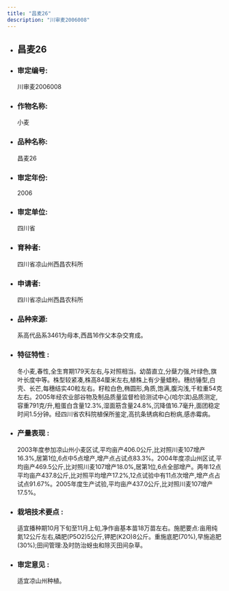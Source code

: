 ```yaml
---
title: "昌麦26"
description: "川审麦2006008"
---
```

* ## 昌麦26
* ###  审定编号:  
   川审麦2006008

*  ### 作物名称:  
   小麦

*   ###  品种名称: 
    昌麦26

*   ### 审定年份: 
    2006

*   ### 审定单位:  
    四川省

*   ### 育种者:  
    四川省凉山州西昌农科所

*   ### 申请者:  
    四川省凉山州西昌农科所

*   ### 品种来源:  
    系高代品系3461为母本,西昌16作父本杂交育成。

*   ### 特征特性 : 
    冬小麦,春性,全生育期179天左右,与对照相当。幼苗直立,分蘖力强,叶绿色,旗叶长度中等。株型较紧凑,株高84厘米左右,植株上有少量蜡粉。穗纺锤型,白壳、长芒,每穗结实40粒左右。籽粒白色,椭圆形,角质,饱满,腹沟浅,千粒重54克左右。2005年经农业部谷物及制品质量监督检验测试中心(哈尔滨)品质测定,容重791克/升,粗蛋白含量12.3%,湿面筋含量24.8%,沉降值16.7毫升,面团稳定时间1.5分钟。经四川省农科院植保所鉴定,高抗条锈病和白粉病,感赤霉病。

*   ### 产量表现 : 
    2003年度参加凉山州小麦区试,平均亩产406.0公斤,比对照川麦107增产16.3%,居第1位,6点中5点增产,增产点占试点83.3%。2004年度凉山州区试,平均亩产469.5公斤,比对照川麦107增产18.0%,居第1位,6点全部增产。两年12点平均亩产437.8公斤,比对照平均增产17.2%,12点试验中有11点次增产,增产点占试点91.67%。2005年度生产试验,平均亩产437.0公斤,比对照川麦107增产17.5%。

*   ### 栽培技术要点 : 
    适宜播种期10月下旬至11月上旬,净作亩基本苗18万苗左右。施肥要点:亩用纯氮12公斤左右,磷肥(P5O2)5公斤,钾肥(K2O)8公斤。重施底肥(70%),早施追肥(30%);田间管理:及时防治蚜虫和除灭田间杂草。

*   ### 审定意见 : 
    适宜凉山州种植。
